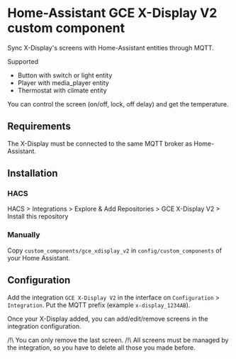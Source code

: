 # Home-Assistant GCE X-Display V2 custom component

Sync X-Display's screens with Home-Assistant entities through MQTT.

Supported

- Button with switch or light entity
- Player with media_player entity
- Thermostat with climate entity

You can control the screen (on/off, lock, off delay) and get the temperature.

## Requirements

The X-Display must be connected to the same MQTT broker as Home-Assistant.

## Installation

### HACS

HACS > Integrations > Explore & Add Repositories > GCE X-Display V2 > Install this repository

### Manually

Copy `custom_components/gce_xdisplay_v2` in `config/custom_components` of your Home Assistant.

## Configuration

Add the integration `GCE X-Display V2` in the interface on `Configuration` > `Integration`. Put the MQTT prefix (example `x-display_1234AB`).

Once your X-Display added, you can add/edit/remove screens in the integration configuration.

/!\ You can only remove the last screen.
/!\ All screens must be managed by the integration, so you have to delete all those you made before.
